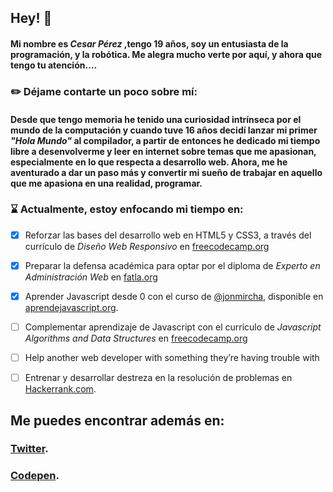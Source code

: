 ## Hey! 👋
#### Mi nombre es *Cesar Pérez*  ,tengo 19 años, soy un entusiasta de la programación, y la robótica. Me alegra mucho verte por aquí, y ahora que tengo tu atención....

###  :pencil2: Déjame contarte un poco sobre mí:

#### Desde que tengo memoria he tenido una curiosidad intrínseca por el mundo de la computación y cuando tuve 16 años decidí lanzar mi primer *"Hola Mundo"*  al compilador, a partir de entonces he dedicado mi tiempo libre a desenvolverme y leer en internet sobre temas que me apasionan, especialmente en lo que respecta a desarrollo web. Ahora, me he aventurado a dar un paso más y convertir mi sueño de trabajar en aquello que me apasiona en una realidad, programar.

### :hourglass: Actualmente, estoy enfocando mi tiempo en:
 
* [x] Reforzar las bases del desarrollo web en HTML5 y CSS3, a través del currículo de *Diseño Web Responsivo* en [freecodecamp.org](http://freecodecamp.org)
* [x] Preparar la defensa académica para optar por el diploma de *Experto en Administración Web* en [fatla.org](http://fatla.org)
* [x] Aprender Javascript desde 0 con el curso de [@jonmircha](https://github.com/jonmircha), disponible en [aprendejavascript.org](https://aprendejavascript.org/).
* [ ] Complementar aprendizaje de Javascript con el currículo de *Javascript Algorithms and Data Structures* en [freecodecamp.org](http://freecodecamp.org)
* [ ] Help another web developer with something they’re having trouble with
* [ ] Entrenar y desarrollar destreza en la resolución de problemas en [Hackerrank.com](https://www.hackerrank.com/cesaraugp).


## Me puedes encontrar además en:


### [Twitter](https://twitter.com/cesaraugp "twitter.com/cesaraugp").

### [Codepen](https://codepen.io/cesaraugp "codepen.io/cesaraugp").

<!--
**Cesaraugp/cesaraugp** is a ✨ _special_ ✨ repository because its `README.md` (this file) appears on your GitHub profile.
#### * Proyectos personales.
#### * Snippets de Javascript que encuentre Retadores/Interesantes.
#### * Enunciado y resolución de ejercicios de C++. 
 
Here are some ideas to get you started:

- 🔭 I’m currently working on ...
- 🌱 I’m currently learning ...
- 👯 I’m looking to collaborate on ...
- 🤔 I’m looking for help with ...
- 💬 Ask me about ...
- 📫 How to reach me: ...
- 😄 Pronouns: ...
- ⚡ Fun fact: ...
-->
